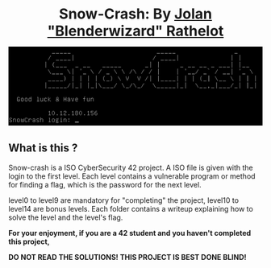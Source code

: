 <h1 align="center" style="border-bottom: none; margin-bottom: 0;">
    Snow-Crash: By <a href="https://github.com/Blenderwizard">Jolan "Blenderwizard" Rathelot</a>
</h1>

<p align="center">
	<img src="readme_files/Intro.png"/>
</p>


## What is this ?

Snow-crash is a ISO CyberSecurity 42 project. A ISO file is given with the login to the first level. Each level contains a vulnerable program or method for finding a flag, which is the password for the next level.

level0 to level9 are mandatory for "completing" the project, level10 to level14 are bonus levels. Each folder contains a writeup explaining how to solve the level and the level's flag.

**For your enjoyment, if you are a 42 student and you haven't completed this project,**

**DO NOT READ THE SOLUTIONS! THIS PROJECT IS BEST DONE BLIND!**


